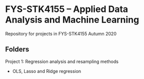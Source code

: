 # FYS-STK4155 – Applied Data Analysis and Machine Learning

Repository for projects in FYS-STK4155 Autumn 2020

## Folders
Project 1: Regression analysis and resampling methods
- OLS, Lasso and Ridge regression
